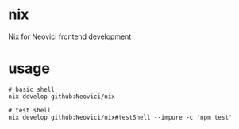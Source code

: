 # nix
Nix for Neovici frontend development

# usage
```
# basic shell
nix develop github:Neovici/nix

# test shell
nix develop github:Neovici/nix#testShell --impure -c 'npm test'
```
